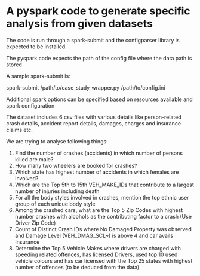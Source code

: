 # A pyspark code to generate specific analysis from given datasets

The code is run through a spark-submit and the configparser library is expected to be installed.

The pyspark code expects the path of the config file where the data path is stored

A sample spark-submit is:

spark-submit /path/to/case_study_wrapper.py /path/to/config.ini

Additional spark options can be specified based on resources available and spark configuration

The dataset includes 6 csv files with various details like person-related crash details, accident report details, damages, charges and insurance claims etc.

We are trying to analyse following things:
  1.	Find the number of crashes (accidents) in which number of persons killed are male?
  2.	How many two wheelers are booked for crashes? 
  3.	Which state has highest number of accidents in which females are involved? 
  4.	Which are the Top 5th to 15th VEH_MAKE_IDs that contribute to a largest number of injuries including death
  5.	For all the body styles involved in crashes, mention the top ethnic user group of each unique body style  
  6.	Among the crashed cars, what are the Top 5 Zip Codes with highest number crashes with alcohols as the contributing factor to a crash (Use Driver Zip Code)
  7.	Count of Distinct Crash IDs where No Damaged Property was observed and Damage Level (VEH_DMAG_SCL~) is above 4 and car avails Insurance
  8.	Determine the Top 5 Vehicle Makes where drivers are charged with speeding related offences, has licensed Drivers, used top 10 used vehicle colours and has car     licensed with the Top 25 states with highest number of offences (to be deduced from the data)

